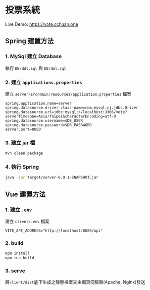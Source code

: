 # 投票系統

Live Demo: <https://vote.cchuan.one>

## Spring 建置方法

### 1. MySql 建立 Database

執行 `DB/ddl.sql` 與 `DB/dml.sql`

### 2. 建立 `applications.properties`

建立 `server/src/main/resources/application.properties` 檔案

```env
spring.application.name=server
spring.datasource.driver-class-name=com.mysql.cj.jdbc.Driver
spring.datasource.url=jdbc:mysql://localhost:3306/vote?serverTimezone=Asia/Taipei&characterEncoding=utf-8
spring.datasource.username=$DB_USER
spring.datasource.password=$DB_PASSWORD
server.port=8080
```

### 3. 建立 jar 檔

```bash
mvn clean package
```

### 4. 執行 Spring

```bash
java -jar target/server-0.0.1-SNAPSHOT.jar
```

## Vue 建置方法

### 1. 建立 `.env`

建立 `client/.env` 檔案

```env
VITE_API_ADDRESS="http://localhost:8080/api"
```

### 2. build

```bash
npm install
npm run build
```

### 3. serve

將`client/dist`底下生成之靜態檔案交由網頁伺服器(Apache, Nginx)發送
